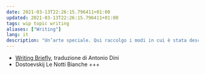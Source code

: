 ```yaml
---
date: 2021-03-13T22:26:15.796411+01:00
updated: 2021-03-13T22:26:15.796411+01:00
tags: wip topic writing
aliases: ["Writing"]
lang: it
description: "Un’arte speciale. Qui raccolgo i modi in cui è stata descritta e i suggerimenti per affinarla"
---
```

- [Writing Briefly](https://antoniodini.com/writing-briefly/ "Writing Briefly"), traduzione di Antonio Dini
- Dostoevskij Le Notti Bianche +++